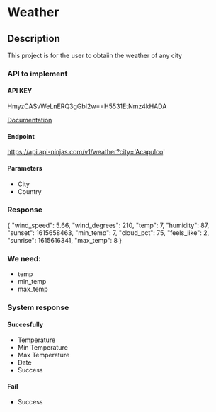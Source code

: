 # Weather

## Description

This project is for the user to obtaiin the weather of any city


### API to implement

#### API KEY
HmyzCASvWeLnERQ3gGbI2w==H5531EtNmz4kHADA


[Documentation](https://api-ninjas.com/api/weather)


#### Endpoint
https://api.api-ninjas.com/v1/weather?city='Acapulco'


#### Parameters
- City
- Country

### Response
{
  "wind_speed": 5.66,
  "wind_degrees": 210,
  "temp": 7,
  "humidity": 87,
  "sunset": 1615658463,
  "min_temp": 7,
  "cloud_pct": 75,
  "feels_like": 2,
  "sunrise": 1615616341,
  "max_temp": 8
}

### We need:
 - temp
 - min_temp
 - max_temp


### System response

#### Succesfully

- Temperature
- Min Temperature
- Max Temperature
- Date
- Success

#### Fail
- Success


